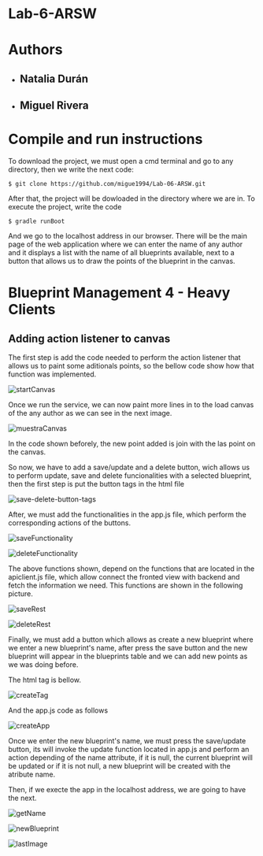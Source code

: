 # Lab-6-ARSW

# Authors

- ## Natalia Durán
- ## Miguel Rivera

# Compile and run instructions

To download the project, we must open a cmd terminal and go to any directory, then we write the next code:

```$ git clone https://github.com/migue1994/Lab-06-ARSW.git```

After that, the project will be dowloaded in the directory where we are in.
To execute the project, write the code

```$ gradle runBoot```

And we go to the localhost address in our browser. There will be the main page of the web application where we can enter the name of any author and it displays a list with the name of all blueprints available, next to a button that allows us to draw the points of the blueprint in the canvas.

# Blueprint Management 4 - Heavy Clients

## Adding action listener to canvas

The first step is add the code needed to perform the action listener that allows us to paint some aditionals points, so the bellow code show how that function was implemented.

![startCanvas]()

Once we run the service, we can now paint more lines in to the load canvas of the any author as we can see in the next image.

![muestraCanvas]()

In the code shown beforely, the new point added is join with the las point on the canvas.

So now, we have to add a save/update and a delete button, wich allows us to perform update, save and delete funcionalities with a selected blueprint, then the first step is put the button tags in the html file

![save-delete-button-tags]()

After, we must add the functionalities in the app.js file, which perform the corresponding actions of the buttons.

![saveFunctionality]()

![deleteFunctionality]()

The above functions shown, depend on the functions that are located in the apiclient.js file, which allow connect the fronted view with backend and fetch the information we need. This functions are shown in the following picture.

![saveRest]()

![deleteRest]()

Finally, we must add a button which allows as create a new blueprint where we enter a new blueprint's name, after press the save button and the new blueprint will appear in the blueprints table and we can add new points as we was doing before.

The html tag is bellow.

![createTag]()

And the app.js code as follows

![createApp]()

Once we enter the new blueprint's name, we must press the save/update button, its will invoke the update function located in app.js and perform an action depending of the name attribute, if it is null, the current blueprint will be updated or if it is not null, a new blueprint will be created with the atribute name.

Then, if we execte the app in the localhost address, we are going to have the next.

![getName]()

![newBlueprint]()

![lastImage]()